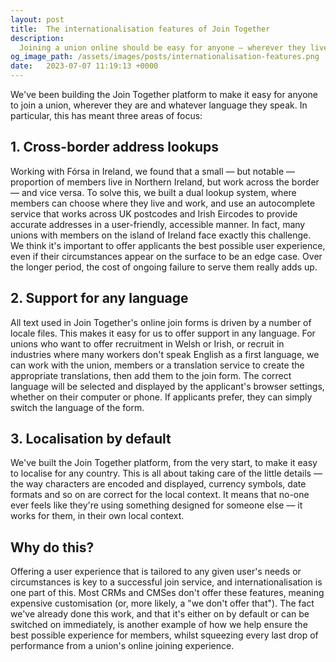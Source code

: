 ```yaml
---
layout: post
title:  The internationalisation features of Join Together
description:
  Joining a union online should be easy for anyone — wherever they live, whatever language they speak. Here's how we do it.
og_image_path: /assets/images/posts/internationalisation-features.png
date:   2023-07-07 11:19:13 +0000
---
```


We've been building the Join Together platform to make it easy for anyone to join a union, wherever they are and
whatever language they speak. In particular, this has meant three areas of focus:

## 1. Cross-border address lookups

Working with Fórsa in Ireland, we found that a small — but notable — proportion of members live in Northern Ireland, but
work across the border — and vice versa. To solve this, we built a dual lookup system, where members can choose where
they live and work, and use an autocomplete service that works across UK postcodes and Irish Eircodes to provide
accurate addresses in a user-friendly, accessible manner. In fact, many unions with members on the island of Ireland
face exactly this challenge. We think it's important to offer applicants the best possible user experience, even if
their circumstances appear on the surface to be an edge case. Over the longer period, the cost of ongoing failure to
serve them really adds up.

## 2. Support for any language

All text used in Join Together's online join forms is driven by a number of locale files. This makes it easy for
us to offer support in any language. For unions who want to offer recruitment in Welsh or Irish, or recruit in
industries where many workers don't speak English as a first language, we can work with the union, members or a
translation service to create the appropriate translations, then add them to the join form. The correct language will be
selected and displayed by the applicant's browser settings, whether on their computer or phone. If applicants prefer,
they can simply switch the language of the form.

## 3. Localisation by default

We've built the Join Together platform, from the very start, to make it easy to localise for any country. This is all
about taking care of the little details — the way characters are encoded and displayed, currency symbols, date formats
and so on are correct for the local context. It means that no-one ever feels like they're using something designed for
someone else — it works for them, in their own local context.

## Why do this?

Offering a user experience that is tailored to any given user's needs or circumstances is key to a successful join
service, and internationalisation is one part of this. Most CRMs and CMSes don't offer these features, meaning expensive
customisation (or, more likely, a "we don't offer that"). The fact we've already done this work, and that it's either on
by default or can be switched on immediately, is another example of how we help ensure the best possible experience for
members, whilst squeezing every last drop of performance from a union's online joining experience.
